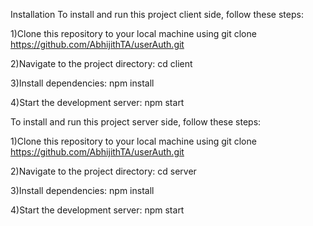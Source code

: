 Installation
To install and run this project client side, follow these steps:

1)Clone this repository to your local machine using git clone https://github.com/AbhijithTA/userAuth.git

2)Navigate to the project directory: cd client

3)Install dependencies: npm install

4)Start the development server: npm start

To install and run this project server side, follow these steps:

1)Clone this repository to your local machine using git clone https://github.com/AbhijithTA/userAuth.git

2)Navigate to the project directory: cd server

3)Install dependencies: npm install

4)Start the development server: npm start
